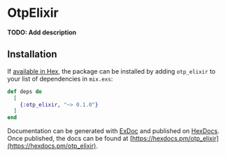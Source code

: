 # OtpElixir

**TODO: Add description**

## Installation

If [available in Hex](https://hex.pm/docs/publish), the package can be installed
by adding `otp_elixir` to your list of dependencies in `mix.exs`:

```elixir
def deps do
  [
    {:otp_elixir, "~> 0.1.0"}
  ]
end
```

Documentation can be generated with [ExDoc](https://github.com/elixir-lang/ex_doc)
and published on [HexDocs](https://hexdocs.pm). Once published, the docs can
be found at [https://hexdocs.pm/otp_elixir](https://hexdocs.pm/otp_elixir).

